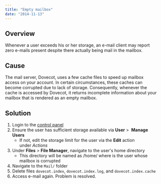 ```yaml
---
title: "Empty mailbox"
date: "2014-11-13"
---
```


## Overview

Whenever a user exceeds his or her storage, an e-mail client may report zero e-mails present despite there actually being mail in the mailbox.

## Cause

The mail server, Dovecot, uses a few cache files to speed up mailbox access on your account. In certain circumstances, these caches can become corrupted due to lack of storage. Consequently, whenever the cache is accessed by Dovecot, it returns incomplete information about your mailbox that is rendered as an empty mailbox.

## Solution

1. Login to the [control panel](https://kb.apiscp.com/control-panel/logging-into-the-control-panel/ "Logging into the control panel")
2. Ensure the user has sufficient storage available via **User** >  **Manage Users**
    - If not, edit the storage limit for the user via the **Edit** action under _Actions_
3. Under **Files** > **File Manager**, navigate to the user's home directory
    - This directory will be named as /home/_<user>_ where _<user>_ is the user whose mailbox is corrupted
4. Navigate to the `Mail/` folder
5. Delete files `dovecot.index`, `dovecot.index.log`, and `dovecot.index.cache`
6. Access e-mail again. Problem is resolved.
